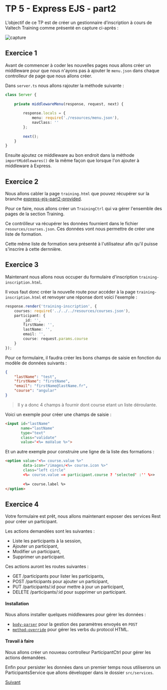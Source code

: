 # TP 5 - Express EJS - part2

L’objectif de ce TP est de créer un gestionnaire d’inscription à cours de Valtech Training comme présenté en capture ci-après :

![capture](https://github.com/Romakita/tp-nodejs/blob/master/src/training.png)

## Exercice 1

Avant de commencer à coder les nouvelles pages nous allons créer un middleware pour que nous n'ayons pas à
ajouter le `menu.json` dans chaque controlleur de page que nous allons créer.

Dans `server.ts` nous allons rajouter la méthode suivante :

```typescript
class Server {
    
    private middlewareMenu(response, request, next) {
        
        response.locals = {
            menu: require('./resources/menu.json'),
            navClass: ''
        };
        
        next();
    }
}
```

Ensuite ajoutez ce middleware au bon endroit dans la méthode `importMiddlewares()` de la même façon
que lorsque l'on ajouter à middleware à Express.

## Exercice 2

Nous allons cabler la page `training.html` que pouvez récupérer sur la branche [express-ejs-part2-provided](https://github.com/Romakita/tp-nodejs/tree/express-ejs-part2-provided).

Pour ce faire, nous allons créer un `TrainingCtrl` qui va gérer l'ensemble des pages de la section Training.

Ce contrôlleur va récupérer les données fournient dans le fichier `resources/courses.json`. Ces données vont nous permettre de créer 
une liste de formation.

Cette même liste de formation sera présenté à l'utilisateur afin qu'il puisse s'inscrire à cette dernnière.


## Exercice 3

Maintenant nous allons nous occuper du formulaire d'inscription `training-inscription.html`.

Il vous faut donc créer la nouvelle route pour accéder à la page `training-inscription.html` et 
renvoyer une réponse dont voici l'exemple :

```typescript
response.render('training-inscription', {
    courses: require('../../../resources/courses.json'),
    participant: {
        _id: '',
        firstName: '',
        lastName: '',
        email: '',
        course: request.params.course
    }
});
```

Pour ce formulaire, il faudra créer les bons champs de saisie en fonction du modèle de données suivants :

```json
{
    "lastName": "test",
    "firstName": "firstName",
    "email": "firstName@lastName.fr",
    "course": "angular"
}
```
> Il y a donc 4 champs à fournir dont course etant un liste déroulante.

Voici un exemple pour créer une champs de saisie :
```html
<input id="lastName"
       name="lastName"
       type="text"
       class="validate"
       value="<%= maValue %>">

```

Et un autre exemple pour construire une ligne de la liste des formations :

```html
<option value="<%= course.value %>" 
        data-icon="/images/<%= course.icon %>"
        class="left circle"
        <%= course.value == participant.course ? 'selected' :'' %>>
        
        <%= course.label %>
</option>
```

## Exercice 4

Votre formulaire est prêt, nous allons maintenant exposer des services Rest pour créer un participant.

Les actions demandées sont les suivantes :

* Liste les participants à la session,
* Ajouter un participant,
* Modifier un participant,
* Supprimer un participant.

Ces actions auront les routes suivantes :

* GET /participants pour lister les participants,
* POST /participants pour ajouter un participant,
* PUT /participants/:id pour mettre à jour un participant,
* DELETE /participants/:id pour supprimer un participant.


#### Installation

Nous allons installer quelques middlewares pour gérer les données :

* [`body-parser`](https://github.com/expressjs/body-parser) pour la gestion des paramètres envoyés en `POST`
* [`method-override`](https://github.com/expressjs/method-override) pour gérer les verbs du protocol HTML.

#### Travail à faire

Nous allons créer un nouveau controlleur ParticipantCtrl pour gérer les actions demandées.

Enfin pour persister les données dans un premier temps nous utiliserons un ParticipantsService que allons 
développer dans le dossier `src/services`.

[Suivant](https://github.com/Romakita/tp-nodejs/blob/master/express-ejs.md)